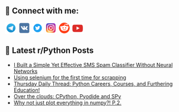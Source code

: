 ## 🔎 Connect with me:
[<img src="https://github.com/bullbesh/bullbesh/blob/main/images/Telegram.png" width="32" height="32" />](https://t.me/bullbesh)
[<img src="https://github.com/bullbesh/bullbesh/blob/main/images/VK.png" width="32" height="32" />](https://vk.com/bullbesh)
[<img src="https://github.com/bullbesh/bullbesh/blob/main/images/Twitter.png" width="32" height="32" />](https://twitter.com/bullbesh1)
[<img src="https://github.com/bullbesh/bullbesh/blob/main/images/Instagram.png" width="32" height="32" />](https://www.instagram.com/bullbesh)
[<img src="https://github.com/bullbesh/bullbesh/blob/main/images/Reddit.png" width="32" height="32" />](https://www.reddit.com/user/bullbesh)
[<img src="https://github.com/bullbesh/bullbesh/blob/main/images/YouTube.png" width="32" height="32" />](https://www.youtube.com/channel/UCtfjRs6uzgq5mfm8S06WTcg)

## 📕 Latest r/Python Posts
<!-- BLOG-POST-LIST:START -->
- [I Built a Simple Yet Effective SMS Spam Classifier Without Neural Networks](https://www.reddit.com/r/Python/comments/1izepi6/i_built_a_simple_yet_effective_sms_spam/)
- [Using selenium for the first time for scrapping](https://www.reddit.com/r/Python/comments/1iz7q5i/using_selenium_for_the_first_time_for_scrapping/)
- [Thursday Daily Thread: Python Careers, Courses, and Furthering Education!](https://www.reddit.com/r/Python/comments/1iz29bk/thursday_daily_thread_python_careers_courses_and/)
- [Over the clouds: CPython, Pyodide and SPy](https://www.reddit.com/r/Python/comments/1iz0vf1/over_the_clouds_cpython_pyodide_and_spy/)
- [Why not just plot everything in numpy?! P.2.](https://www.reddit.com/r/Python/comments/1iz0qxe/why_not_just_plot_everything_in_numpy_p2/)
<!-- BLOG-POST-LIST:END -->
